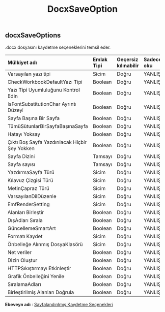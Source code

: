 ﻿---
title: DocxSaveOption
second_title: Aspose.Cells Cloud Documen
type: docs
url: /tr/specification/model/docxsaveoptions/
description: "Aspose.Cells Bulut modeli spesifikasyonu: DocxSaveOptions. Açma, oluşturma, düzenleme, bölme, birleştirme, karşılaştırma ve dönüştürme gibi özelliklerle Excel ve diğer elektronik tablo belgelerini zahmetsizce yönetin"
kwords: Excel, Office, Elektronik Tablo, Cloud REST API, DocxSaveOptions
weight: 50
---
## **docxSaveOptions**

 .docx dosyasını kaydetme seçeneklerini temsil eder.

| Mülkiyet adı| Emlak Tipi| Geçersiz kılınabilir| Sadece oku| Varsayılan değer| Tanım|
|:- |:- |:- |:- |:- |:- |
| Varsayılan yazı tipi| Sicim| Doğru| YANLIŞ|||
| CheckWorkbookDefaultYazı Tipi| Boolean| Doğru| YANLIŞ|||
| Yazı Tipi Uyumluluğunu Kontrol Edin| Boolean| Doğru| YANLIŞ|||
| IsFontSubstitutionChar Ayrıntı Düzeyi| Boolean| Doğru| YANLIŞ|||
| Sayfa Başına Bir Sayfa| Boolean| Doğru| YANLIŞ|||
| TümüSütunlarBirSayfaBaşınaSayfa| Boolean| Doğru| YANLIŞ|||
| Hatayı Yoksay| Boolean| Doğru| YANLIŞ|||
| Çıktı Boş Sayfa Yazdırılacak Hiçbir Şey Yokken| Boolean| Doğru| YANLIŞ|||
| Sayfa Dizini| Tamsayı| Doğru| YANLIŞ|||
| Sayfa sayısı| Tamsayı| Doğru| YANLIŞ|||
| YazdırmaSayfa Türü| Sicim| Doğru| YANLIŞ|||
| Kılavuz Çizgisi Türü| Sicim| Doğru| YANLIŞ|||
| MetinÇapraz Türü| Sicim| Doğru| YANLIŞ|||
| VarsayılanDilDüzenle| Sicim| Doğru| YANLIŞ|||
| EmfRenderSetting| Sicim| Doğru| YANLIŞ|||
| Alanları Birleştir| Boolean| Doğru| YANLIŞ|||
| DışAdları Sırala| Boolean| Doğru| YANLIŞ|||
| GüncellemeSmartArt| Boolean| Doğru| YANLIŞ|||
| Formatı Kaydet| Sicim| Doğru| YANLIŞ|||
| Önbelleğe Alınmış DosyaKlasörü| Sicim| Doğru| YANLIŞ|||
| Net veriler| Boolean| Doğru| YANLIŞ|||
| Dizin Oluştur| Boolean| Doğru| YANLIŞ|||
| HTTPSıkıştırmayı Etkinleştir| Boolean| Doğru| YANLIŞ|||
| Grafik Önbelleğini Yenile| Boolean| Doğru| YANLIŞ|||
| SıralamaAdları| Boolean| Doğru| YANLIŞ|||
| Birleştirilmiş Alanları Doğrula| Boolean| Doğru| YANLIŞ|||

**Ebeveyn adı** : [Sayfalandırılmış Kaydetme Seçenekleri](/specification/model/paginatedsaveoptions)

